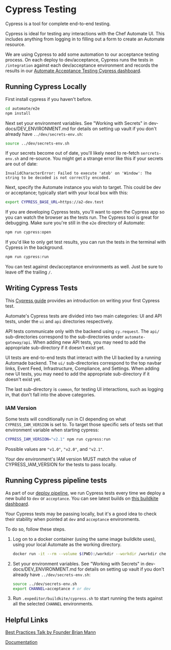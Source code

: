 # Cypress Testing

Cypress is a tool for complete end-to-end testing.

Cypress is ideal for testing any interactions with the Chef Automate
UI. This includes anything from logging in to filling out a form to
create an Automate resource.

We are using Cypress to add some automation to our acceptance testing
process. On each deploy to dev/acceptance, Cypress runs the tests in
`/integration` against each dev/acceptance environment and records the
results in our [Automate Acceptance Testing Cypress
dashboard](https://dashboard.cypress.io/#/projects/yvg8zo/runs).

## Running Cypress Locally

First install cypress if you haven't before.

```bash
cd automate/e2e
npm install
```

Next set your environment variables. See "Working with Secrets" in
dev-docs/DEV_ENVIRONMENT.md for details on setting up vault if you
don't already have `../dev/secrets-env.sh`:

```bash
source ../dev/secrets-env.sh
```

If your secrets become out of date, you'll likely need to re-fetch
`sercrets-env.sh` and re-source. You might get a strange error like
this if your secrets are out of date:

```
InvalidCharacterError: Failed to execute 'atob' on 'Window': The string to be decoded is not correctly encoded.
```

Next, specify the Automate instance you wish to target. This could be
dev or acceptance; typically start with your local box with this:

```bash
export CYPRESS_BASE_URL=https://a2-dev.test
```

If you are developing Cypress tests, you'll want to open the Cypress
app so you can watch the browser as the tests run. The Cypress tool is
great for debugging. Make sure you're still in the `e2e` directory of
Automate:

```bash
npm run cypress:open
```

If you'd like to only get test results, you can run the tests in the
terminal with Cypress in the background.

```bash
npm run cypress:run
```

You can test against dev/acceptance environments as well. Just be
sure to leave off the trailing `/`.

## Writing Cypress Tests

This [Cypress guide](https://docs.cypress.io/guides/getting-started/writing-your-first-test.html#Add-a-test-file)
provides an introduction on writing your first Cypress test.

Automate's Cypress tests are divided into two main categories: UI and API tests,
under the `ui` and `api` directories respectively.

API tests communicate only with the backend using `cy.request`. The `api/` sub-directories
correspond to the sub-directories under `automate-gateway/api`. When adding new API tests,
you may need to add the appropriate sub-directory if it doesn't exist yet.

UI tests are end-to-end tests that interact with the UI backed by a running Automade backend.
The `ui/` sub-directories correspond to the top navbar links, Event Feed, Infrastructure, Compliance,
and Settings. When adding new UI tests, you may need to add the appropriate sub-directory if it doesn't exist yet.

The last sub-directory is `common`, for testing UI interactions, such as logging in,
that don't fall into the above categories.

### IAM Version

Some tests will conditionally run in CI depending on what `CYPRESS_IAM_VERSION` is set to.
To target those specific sets of tests set that environment variable when starting cypress:

```bash
CYPRESS_IAM_VERSION="v2.1" npm run cypress:run
```

Possible values are `"v1.0"`, `"v2.0"`, and `"v2.1"`.

Your dev environment's IAM version MUST match the value of CYPRESS_IAM_VERSION for the tests to pass locally.

## Running Cypress pipeline tests

As part of our [deploy
pipeline](https://github.com/chef/automate/blob/master/.expeditor/deploy.pipeline.yml),
we run Cypress tests every time we deploy a new build to `dev` or
`acceptance`. You can see latest builds on [this buildkite
dashboard](https://buildkite.com/chef/chef-automate-master-deploy-dev/builds).

Your Cypress tests may be passing locally, but it's a good idea to
check their stability when pointed at `dev` and `acceptance`
environments.

To do so, follow these steps.

1. Log on to a docker container (using the same image buildkite uses),
   using your local Automate as the working directory.

   ```bash
   docker run -it --rm --volume $(PWD):/workdir --workdir /workdir chefes/releng-base bash
   ```

1. Set your environment variables. See "Working with Secrets" in
   dev-docs/DEV_ENVIRONMENT.md for details on setting up vault if you
   don't already have `../dev/secrets-env.sh`:

   ```bash
   source ../dev/secrets-env.sh
   export CHANNEL=acceptance # or dev
   ```

1. Run `.expeditor/buildkite/cypress.sh` to start running the tests
   against all the selected `CHANNEL` environments.

## Helpful Links

[Best Practices Talk by Founder Brian
Mann](https://www.youtube.com/watch?v=5XQOK0v_YRE)

[Documentation](https://docs.cypress.io/guides/overview/why-cypress.html#In-a-nutshell)

